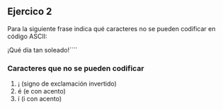 ## Ejercico 2

Para la siguiente frase indica qué caracteres no se pueden codificar en código ASCII:

¡Qué día tan soleado!````

### Caracteres que no se pueden codificar

1. ¡ (signo de exclamación invertido)
2. é (e con acento)
3. í (i con acento)